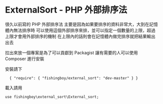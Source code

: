 # ExternalSort - PHP 外部排序法

  很久以前寫的 PHP 外部排序法
  主要是因為如果要排序的資料非常大，大到在記憶體內無法排序時
  可以使用這個外部排序來排，並可以指定一個數量的上限，超過上限才會用外部排序的機制
  在上限內的話則會在記憶體內做完排序就把結果輸出出去
  
  拉出來放一個專案是為了可以貢獻到 Packagist 
  讓有需要的人可以使用 Composer 進行安裝

  安裝請下
    
  `  
    {
        "require": {
            "fishingboy/external_sort": "dev-master"
        }
    }
  `  


  載入請用

  `
  use fishingboy\external_sort\External_sort;
  `
